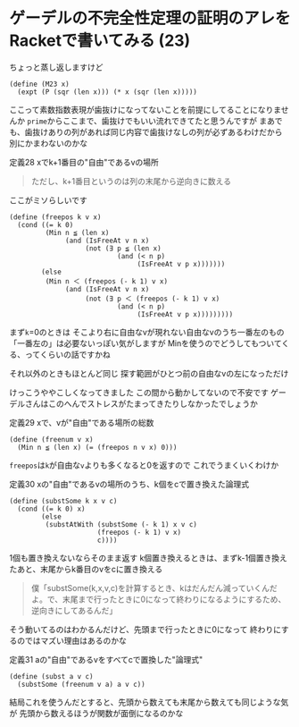 # ゲーデルの不完全性定理の証明のアレをRacketで書いてみる (23)

ちょっと蒸し返しますけど

```
(define (M23 x)
  (expt (P (sqr (len x))) (* x (sqr (len x)))))
```

ここって素数指数表現が歯抜けになってないことを前提にしてることになりませんか
`prime`からここまで、歯抜けでもいい流れできてたと思うんですが
まあでも、歯抜けありの列があれば同じ内容で歯抜けなしの列が必ずあるわけだから
別にかまわないのかな

定義28 xでk+1番目の"自由"であるvの場所

> ただし、k+1番目というのは列の末尾から逆向きに数える

ここがミソらしいです

```
(define (freepos k v x)
  (cond ((= k 0)
         (Min n ≦ (len x)
              (and (IsFreeAt v n x)
                   (not (∃ p ≦ (len x)
                           (and (< n p)
                                (IsFreeAt v p x)))))))
        (else
         (Min n ＜ (freepos (- k 1) v x)
              (and (IsFreeAt v n x)
                   (not (∃ p ＜ (freepos (- k 1) v x)
                           (and (< n p)
                                (IsFreeAt v p x)))))))))
```

まず`k`=0のときは
そこより右に自由なvが現れない自由なvのうち一番左のもの
「一番左の」は必要ないっぽい気がしますが
Minを使うのでどうしてもついてくる、ってくらいの話ですかね

それ以外のときもほとんど同じ
探す範囲がひとつ前の自由なvの左になっただけ

けっこうややこしくなってきました
この間から動かしてないので不安です
ゲーデルさんはこのへんでストレスがたまってきたりしなかったでしょうか

定義29 xで、vが"自由"である場所の総数

```
(define (freenum v x)
  (Min n ≦ (len x) (= (freepos n v x) 0)))
```

`freepos`は`k`が自由な`v`よりも多くなると0を返すので
これでうまくいくわけか

定義30 xの"自由"であるvの場所のうち、k個をcで置き換えた論理式

```
(define (substSome k x v c)
  (cond ((= k 0) x)
        (else
         (substAtWith (substSome (- k 1) x v c)
                      (freepos (- k 1) v x)
                      c))))
```

1個も置き換えないならそのまま返す
k個置き換えるときは、まずk-1個置き換えたあと、末尾からk番目のvをcに置き換える

> 僕「substSome(k,x,v,c)を計算するとき、kはだんだん減っていくんだよ。で、末尾まで行ったときに0になって終わりになるようにするため、逆向きにしてあるんだ」

そう動いてるのはわかるんだけど、先頭まで行ったときに0になって
終わりにするのではマズい理由はあるのかな

定義31 aの"自由"であるvをすべてcで置換した"論理式"

```
(define (subst a v c)
  (substSome (freenum v a) a v c))
```

結局これを使うんだとすると、先頭から数えても末尾から数えても同じような気が
先頭から数えるほうが関数が面倒になるのかな
